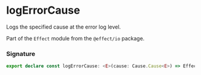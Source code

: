 # logErrorCause

Logs the specified cause at the error log level.

Part of the `Effect` module from the `@effect/io` package.

### Signature

```typescript
export declare const logErrorCause: <E>(cause: Cause.Cause<E>) => Effect<never, never, void>
```
